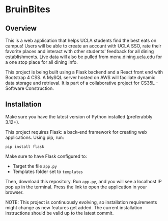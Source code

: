 # BruinBites

## Overview
This is a web application that helps UCLA students find the best eats on campus! Users will be able to create an account with UCLA SSO, rate their favorite places and interact with other students' feedback for all dining establishments. Live data will also be pulled from menu.dining.ucla.edu for a one stop place for all dining info.

This project is being built using a Flask backend and a React front end with Bootstrap 4 CSS. A MySQL server hosted on AWS will faciliate dynamic data storage and retrieval. It is part of a collaborative project for CS35L - Software Construction.

## Installation
Make sure you have the latest version of Python installed (preferabbly 3.12+).

This project requires Flask: a back-end framework for creating web applications. Using pip, run:

```
pip install flask
```

Make sure to have Flask configured to:
 - Target the file `app.py`
 - Templates folder set to `templates`
   
Then, download this repository. Run `app.py`, and you will see a localhost IP pop up in the terminal. Press the link to open the application in your browser.

NOTE: This project is continuously evolving, so installation requirements might change as new features get added. The current installation instructions should be valid up to the latest commit.


